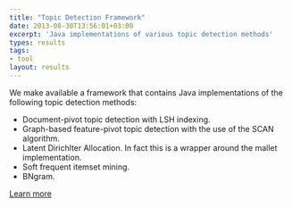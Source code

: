 ```yaml
---
title: "Topic Detection Framework"
date: 2013-08-30T13:56:01+03:00
excerpt: 'Java implementations of various topic detection methods'
types: results
tags:
- tool
layout: results
---
```

We make available a framework that contains Java implementations of the following topic detection methods:

- Document-pivot topic detection with LSH indexing.
- Graph-based feature-pivot topic detection with the use of the SCAN algorithm.
- Latent Dirichlter Allocation. In fact this is a wrapper around the mallet implementation.
- Soft frequent itemset mining.
- BNgram.

[Learn more](http://www.socialsensor.eu/results/software/87-topic-detection-framework)